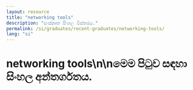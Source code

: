 ```yaml
---
layout: resource
title: "networking tools"
description: "සංස්කෘත සිංහල විස්තරය."
permalink: /si/graduates/recent-graduates/networking-tools/
lang: "si"
---
```


# networking tools\n\nමෙම පිටුව සඳහා සිංහල අන්තර්ගතය.
